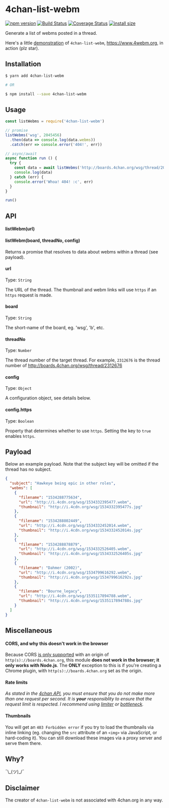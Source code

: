 # 4chan-list-webm

[![npm version](https://badge.fury.io/js/4chan-list-webm.svg)](https://badge.fury.io/js/4chan-list-webm)
[![Build Status](https://travis-ci.org/ScottyFillups/4chan-list-webm.svg?branch=master)](https://travis-ci.org/ScottyFillups/4chan-list-webm)
[![Coverage Status](https://coveralls.io/repos/github/ScottyFillups/4chan-list-webm/badge.svg?branch=master)](https://coveralls.io/github/ScottyFillups/4chan-list-webm?branch=master)
[![install size](https://packagephobia.now.sh/badge?p=4chan-list-webm)](https://packagephobia.now.sh/result?p=4chan-list-webm)

Generate a list of webms posted in a thread.

Here's a little [demonstration](https://www.4webm.org/) of `4chan-list-webm`, https://www.4webm.org, in action (plz star).

## Installation

```bash
$ yarn add 4chan-list-webm

# OR

$ npm install --save 4chan-list-webm
```

## Usage

```js
const listWebms = require('4chan-list-webm')

// promise
listWebms('wsg', 2045456)
  .then(data => console.log(data.webms))
  .catch(err => console.error('404!', err))

// async/await
async function run () {
  try {
    const data = await listWebms('http://boards.4chan.org/wsg/thread/2045456')
    console.log(data)
  } catch (err) {
    console.error('Whoa! 404! :c', err)
  }
}

run()
```

## API

#### listWebm(url)

#### listWebm(board, threadNo, config)

Returns a promise that resolves to data about webms within a thread (see payload).

#### url

Type: `String`

The URL of the thread. The thumbnail and webm links will use `https` if an `https` request is made.

#### board

Type: `String`

The short-name of the board, eg. 'wsg', 'b', etc.

#### threadNo

Type: `Number`

The thread number of the target thread. For example, `2312676` is the thread number of http://boards.4chan.org/wsg/thread/2312676

#### config

Type: `Object`

A configuration object, see details below.

#### config.https

Type: `Boolean`

Property that determines whether to use `https`. Setting the key to `true` enables `https`.

## Payload

Below an example payload. Note that the subject key will be omitted if the thread has no subject.

```json
{
  "subject": "Hawkeye being epic in other roles",
  "webms": [
    {
      "filename": "1534288775634",
      "url": "http://i.4cdn.org/wsg/1534332395477.webm",
      "thumbnail": "http://i.4cdn.org/wsg/1534332395477s.jpg"
    },
    {
      "filename": "1534288802449",
      "url": "http://i.4cdn.org/wsg/1534332452014.webm",
      "thumbnail": "http://i.4cdn.org/wsg/1534332452014s.jpg"
    },
    {
      "filename": "1534288878879",
      "url": "http://i.4cdn.org/wsg/1534332526405.webm",
      "thumbnail": "http://i.4cdn.org/wsg/1534332526405s.jpg"
    },
    {
      "filename": "Dahmer (2002)",
      "url": "http://i.4cdn.org/wsg/1534799616292.webm",
      "thumbnail": "http://i.4cdn.org/wsg/1534799616292s.jpg"
    },
    {
      "filename": "Bourne_legacy",
      "url": "http://i.4cdn.org/wsg/1535117894788.webm",
      "thumbnail": "http://i.4cdn.org/wsg/1535117894788s.jpg"
    }
  ]
}
```

## Miscellaneous

#### CORS, and why this doesn't work in the browser

Because CORS [is only supported](https://github.com/4chan/4chan-API/issues/35) with an origin of `http(s)://boards.4chan.org`,
this module **does not work in the browser; it only works with Node.js**. The **ONLY** exception to this is if you're creating a Chrome plugin, with `http(s)://boards.4chan.org` set as the origin.

#### Rate limits

*As stated in the [4chan API](https://github.com/4chan/4chan-API), you must ensure that you do not make more than one request per second. It is __your__ responsiblity to ensure that the request limit is respected. I recommend using [limiter](https://www.npmjs.com/package/limiter) or [bottleneck](https://www.npmjs.com/package/bottleneck).*

#### Thumbnails

You will get an `403 Forbidden error` if you try to load the thumbnails via inline linking (eg. changing the `src` attribute of an `<img>` via JavaScript, or hard-coding it). You can still download these images via a proxy server and serve them there.

## Why? 

¯\\\_(ツ)\_/¯

## Disclaimer

The creator of `4chan-list-webm` is not associated with 4chan.org in any way.
